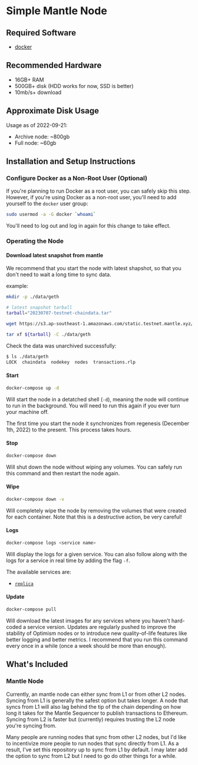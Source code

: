 # Simple Mantle Node

## Required Software

- [docker](https://docs.docker.com/engine/install/)

## Recommended Hardware

- 16GB+ RAM
- 500GB+ disk (HDD works for now, SSD is better)
- 10mb/s+ download

## Approximate Disk Usage

Usage as of 2022-09-21:

- Archive node: ~800gb
- Full node: ~60gb

## Installation and Setup Instructions

### Configure Docker as a Non-Root User (Optional)

If you're planning to run Docker as a root user, you can safely skip this step.
However, if you're using Docker as a non-root user, you'll need to add yourself to the `docker` user group:

```sh
sudo usermod -a -G docker `whoami`
```

You'll need to log out and log in again for this change to take effect.


### Operating the Node

#### Download latest snapshot from mantle 

We recommend that you start the node with latest shapshot, so that you don't need to wait a long time to sync data.

example: 

```sh 
mkdir -p ./data/geth

# latest snapshot tarball
tarball="20230707-testnet-chaindata.tar"

wget https://s3.ap-southeast-1.amazonaws.com/static.testnet.mantle.xyz/${tarball}

tar xf ${tarball} -C ./data/geth

```

Check the data was unarchived successfully: 
```sh 
$ ls ./data/geth
LOCK  chaindata  nodekey  nodes  transactions.rlp
```

#### Start

```sh
docker-compose up -d
```

Will start the node in a detatched shell (`-d`), meaning the node will continue to run in the background.
You will need to run this again if you ever turn your machine off.

The first time you start the node it synchronizes from regenesis (December 1th, 2022) to the present.
This process takes hours.

#### Stop

```sh
docker-compose down
```

Will shut down the node without wiping any volumes.
You can safely run this command and then restart the node again.

#### Wipe

```sh
docker-compose down -v
```

Will completely wipe the node by removing the volumes that were created for each container.
Note that this is a destructive action, be very careful!

#### Logs

```sh
docker-compose logs <service name>
```

Will display the logs for a given service.
You can also follow along with the logs for a service in real time by adding the flag `-f`.

The available services are:
- [`replica`](#mantle-node)


#### Update

```sh
docker-compose pull
```

Will download the latest images for any services where you haven't hard-coded a service version.
Updates are regularly pushed to improve the stability of Optimism nodes or to introduce new quality-of-life features like better logging and better metrics.
I recommend that you run this command every once in a while (once a week should be more than enough).

## What's Included

### Mantle Node

Currently, an mantle node can either sync from L1 or from other L2 nodes.
Syncing from L1 is generally the safest option but takes longer.
A node that syncs from L1 will also lag behind the tip of the chain depending on how long it takes for the Mantle Sequencer to publish transactions to Ethereum.
Syncing from L2 is faster but (currently) requires trusting the L2 node you're syncing from.

Many people are running nodes that sync from other L2 nodes, but I'd like to incentivize more people to run nodes that sync directly from L1.
As a result, I've set this repository up to sync from L1 by default.
I may later add the option to sync from L2 but I need to go do other things for a while.
